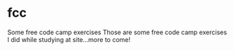 # fcc
Some free code camp exercises
Those are some free code camp exercises I did while studying at site...more to come!
